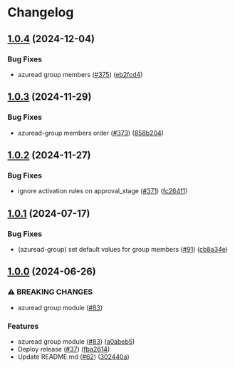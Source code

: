 # Changelog

## [1.0.4](https://github.com/prefapp/tfm/compare/azuread-group-v1.0.3...azuread-group-v1.0.4) (2024-12-04)


### Bug Fixes

* azuread group members ([#375](https://github.com/prefapp/tfm/issues/375)) ([eb2fcd4](https://github.com/prefapp/tfm/commit/eb2fcd4baedcde7df47670be2db1c454274c74ff))

## [1.0.3](https://github.com/prefapp/tfm/compare/azuread-group-v1.0.2...azuread-group-v1.0.3) (2024-11-29)


### Bug Fixes

* azuread-group members order ([#373](https://github.com/prefapp/tfm/issues/373)) ([858b204](https://github.com/prefapp/tfm/commit/858b2049f2ee69bd245ab6e05fb40318afc8054d))

## [1.0.2](https://github.com/prefapp/tfm/compare/azuread-group-v1.0.1...azuread-group-v1.0.2) (2024-11-27)


### Bug Fixes

* ignore activation rules on approval_stage ([#371](https://github.com/prefapp/tfm/issues/371)) ([fc264f1](https://github.com/prefapp/tfm/commit/fc264f146e5b21490556d89cb3a7f8cce103d833))

## [1.0.1](https://github.com/prefapp/tfm/compare/azuread-group-v1.0.0...azuread-group-v1.0.1) (2024-07-17)


### Bug Fixes

* (azuread-group) set default values for group members ([#91](https://github.com/prefapp/tfm/issues/91)) ([cb8a34e](https://github.com/prefapp/tfm/commit/cb8a34eee89ad77ff493b13c7a98dad09fb8c81a))

## [1.0.0](https://github.com/prefapp/tfm/compare/azuread-group-v0.1.0...azuread-group-v1.0.0) (2024-06-26)


### ⚠ BREAKING CHANGES

* azuread group module ([#83](https://github.com/prefapp/tfm/issues/83))

### Features

* azuread group module ([#83](https://github.com/prefapp/tfm/issues/83)) ([a0abeb5](https://github.com/prefapp/tfm/commit/a0abeb558a2294b15b5857c90981afdac3a5abc9))
* Deploy release ([#37](https://github.com/prefapp/tfm/issues/37)) ([fba2614](https://github.com/prefapp/tfm/commit/fba2614fb284cf9d960be53c7c123ceaf08cecfa))
* Update README.md ([#62](https://github.com/prefapp/tfm/issues/62)) ([302440a](https://github.com/prefapp/tfm/commit/302440a79ea0e4883b6583e3540deac7bac6c307))
